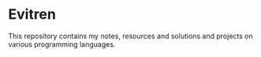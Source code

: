 # Evitren
This repository contains my notes, resources and solutions and projects on various programming languages. 
